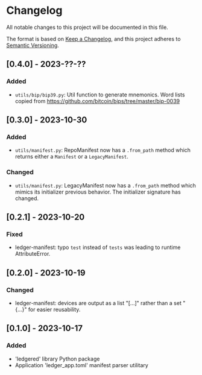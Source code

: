 # Changelog

All notable changes to this project will be documented in this file.

The format is based on [Keep a Changelog](https://keepachangelog.com/en/1.0.0/),
and this project adheres to [Semantic Versioning](https://semver.org/spec/v2.0.0.html).


## [0.4.0] - 2023-??-??

### Added

- `utils/bip/bip39.py`: Util function to generate mnemonics.
  Word lists copied from https://github.com/bitcoin/bips/tree/master/bip-0039

## [0.3.0] - 2023-10-30

### Added

- `utils/manifest.py`: RepoManifest now has a `.from_path` method which returns either a `Manifest`
  or a `LegacyManifest`.

### Changed

- `utils/manifest.py`: LegacyManifest now has a `.from_path` method which mimics its initializer
  previous behavior. The initializer signature has changed.

## [0.2.1] - 2023-10-20

### Fixed

- ledger-manifest: typo `test` instead of `tests` was leading to runtime AttributeError.


## [0.2.0] - 2023-10-19

### Changed

- ledger-manifest: devices are output as a list "[...]" rather than a set "{...}" for easier
  reusability.


## [0.1.0] - 2023-10-17

### Added

- 'ledgered' library Python package
- Application 'ledger_app.toml' manifest parser utilitary
